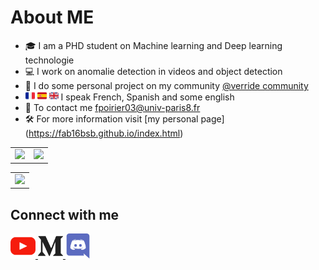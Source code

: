 <h1> About ME </h1>  

- 🎓 I am a PHD student on Machine learning and Deep learning technologie
- 💻 I work on anomalie detection in videos and object detection
- 🌱 I do some personal project on my community [@verride community](https://github.com/override-community)
- <img src="france.png" width=15, height=15/> <img src="espagne.png" width=15, height=15/> <img src="anglais.png" width=15, height=15/> I speak French, Spanish and some english
- 📧 To contact me <a href="mailto:fpoirier03@univ-paris8.fr">fpoirier03@univ-paris8.fr</a>
- 🛠️ For more information visit [my personal page] (https://fab16bsb.github.io/index.html)

<table>
  <tr class="noborder">
    <td>
      <img src="https://github-readme-stats.vercel.app/api?username=Fab16BSB&show_icons=true&include_all_commits=true&count_private=true&hide_border=true&theme=algolia"   />
    </td>
    <td>
      <img src=https://github-readme-streak-stats.herokuapp.com?user=Fab16BSB&theme=react&hide_border=true&date_format=j%20M%5B%20Y%5D />
    </td>                      
   </tr>
</table>

<table>
  <tr class="noborder">
    <td>
       <img src="https://activity-graph.herokuapp.com/graph?username=Fab16BSB&bg_color=000000&color=ffffff&line=3a88fe&point=77bb41&area=true&hide_border=true" />
    </td>
  </tr>
</table>

<h2> Connect with me </h2>
<p align="left">
<a href = "https://www.youtube.com/channel/UCHS2xgITwh7olsnznmq8o0A" target="blank" title="personal youtube chanel"> <img src="youtube_icon.png" height="40" width="40"> </a>
<a href ="https://medium.com/@fab.16" target="blank" title="personal medium"> <img src="medium_icon.png" height="40" width="40"> </a>
<a href="https://discord.gg/pgEUk9xVKe" target="blank" title="personal discord serveur"> <img src="discord_icon.png" height="40" width="40"> </a>
</p>
